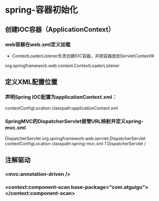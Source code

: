 # spring-容器初始化

## 创建IOC容器（ApplicationContext）

### web容器在web.xml定义加载

- ContextLoaderListener负责创建IOC容器，并把容器放到ServletContext中
<listener>
    <listener-class>org.springframework.web.context.ContextLoaderListener</listener-class>
</listener>

## 定义XML配置位置

### 声明Spring IOC配置为applicationContext.xml：
<context-param>
    <param-name>contextConfigLocation</param-name>
    <param-value>classpath:applicationContext.xml</param-value>
</context-param>

### SpringMVC的DispatcherServlet接管URL映射并定义spring-mvc.xml
<servlet>
    <servlet-name>DispatcherServlet</servlet-name>
    <servlet-class>org.springframework.web.servlet.DispatcherServlet</servlet-class>
    <init-param>
        <param-name>contextConfigLocation</param-name>
        <param-value>classpath:spring-mvc.xml</param-value>
    </init-param>
    <load-on-startup>1</load-on-startup>
</servlet>
<servlet-mapping>
    <servlet-name>DispatcherServlet</servlet-name>
    <url-pattern>/</url-pattern>
</servlet-mapping>

## 注解驱动

### <mvc:annotation-driven />

### <context:component-scan base-package="com.atguigu"></context:component-scan>

